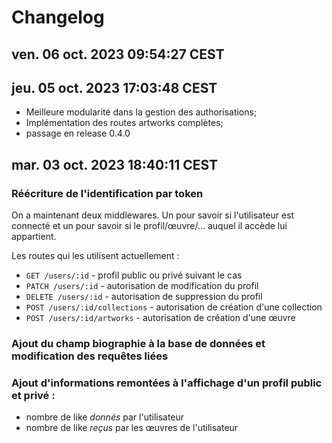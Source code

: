# Changelog

## ven. 06 oct. 2023 09:54:27 CEST



## jeu. 05 oct. 2023 17:03:48 CEST

- Meilleure modularité dans la gestion des authorisations;
- Implémentation des routes artworks complètes;
- passage en release 0.4.0

## mar. 03 oct. 2023 18:40:11 CEST

### Réécriture de l'identification par token

On a maintenant deux middlewares. Un pour savoir si
l'utilisateur est connecté et un pour savoir si le
profil/œuvre/… auquel il accède lui appartient.

Les routes qui les utilisent actuellement :
- `GET /users/:id` - profil public ou privé suivant le cas
- `PATCH /users/:id` - autorisation de modification du profil
- `DELETE /users/:id` - autorisation de suppression du profil
- `POST /users/:id/collections` - autorisation de création d'une collection
- `POST /users/:id/artworks` - autorisation de création d'une œuvre

### Ajout du champ biographie à la base de données et modification des requêtes liées

### Ajout d'informations remontées à l'affichage d'un profil public et privé :

- nombre de like _donnés_ par l'utilisateur
- nombre de like _reçus_ par les œuvres de l'utilisateur
